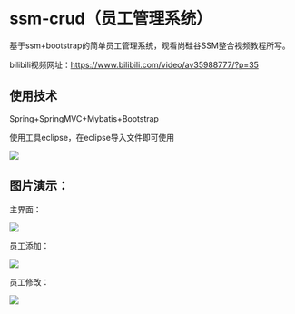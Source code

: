 # ssm-crud（员工管理系统）
基于ssm+bootstrap的简单员工管理系统，观看尚硅谷SSM整合视频教程所写。

bilibili视频网址：https://www.bilibili.com/video/av35988777/?p=35

## 使用技术

Spring+SpringMVC+Mybatis+Bootstrap

使用工具eclipse，在eclipse导入文件即可使用

![](C:\Users\11623\Desktop\summary.png)

## 图片演示：

主界面：

![](C:\Users\11623\Desktop\ssm_crud.png)

员工添加：

![](C:\Users\11623\Desktop\add.png)

员工修改：

![](C:\Users\11623\Desktop\alter.png)